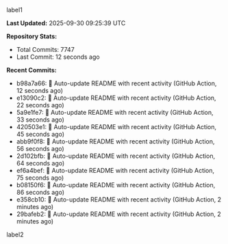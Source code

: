 
label1 
<!-- ACTIVITY_START -->
**Last Updated:** 2025-09-30 09:25:39 UTC

**Repository Stats:**
- Total Commits: 7747
- Last Commit: 12 seconds ago

**Recent Commits:**
- b98a7a66: 🤖 Auto-update README with recent activity (GitHub Action, 12 seconds ago)
- e13090c2: 🤖 Auto-update README with recent activity (GitHub Action, 22 seconds ago)
- 5a9e1fe7: 🤖 Auto-update README with recent activity (GitHub Action, 33 seconds ago)
- 420503e1: 🤖 Auto-update README with recent activity (GitHub Action, 45 seconds ago)
- abb9f0f8: 🤖 Auto-update README with recent activity (GitHub Action, 56 seconds ago)
- 2d102bfb: 🤖 Auto-update README with recent activity (GitHub Action, 64 seconds ago)
- ef6a4bef: 🤖 Auto-update README with recent activity (GitHub Action, 75 seconds ago)
- b08150f6: 🤖 Auto-update README with recent activity (GitHub Action, 86 seconds ago)
- e358cb10: 🤖 Auto-update README with recent activity (GitHub Action, 2 minutes ago)
- 29bafeb2: 🤖 Auto-update README with recent activity (GitHub Action, 2 minutes ago)
<!-- ACTIVITY_END -->

label2
